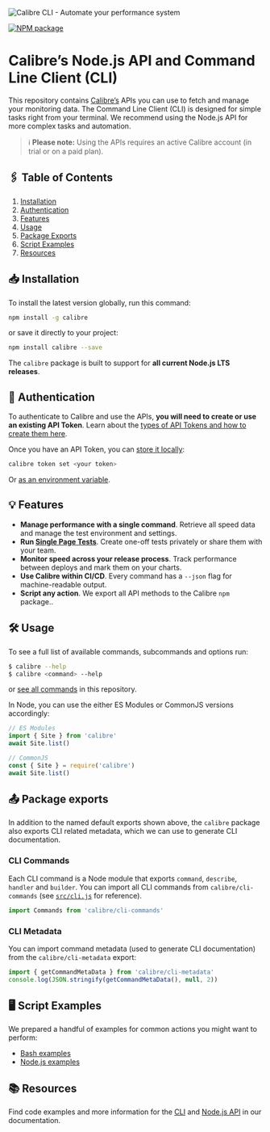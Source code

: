 ![Calibre CLI - Automate your performance system](https://user-images.githubusercontent.com/924/54003204-7c294700-41a5-11e9-911e-c4d603fb619f.png)

[![NPM package](https://img.shields.io/npm/v/calibre.svg)](https://www.npmjs.com/package/calibre)

# Calibre’s Node.js API and Command Line Client (CLI)
This repository contains [Calibre’s](https://calibreapp.com/) APIs you can use to fetch and manage your monitoring data. The Command Line Client (CLI) is designed for simple tasks right from your terminal. We recommend using the Node.js API for more complex tasks and automation.

> ℹ️ **Please note:** Using the APIs requires an active Calibre account (in trial or on a paid plan).

## 🖇 Table of Contents

1. [Installation](#-installation)
2. [Authentication](#-authentication)
3. [Features](#-features)
4. [Usage](#-usage)
5. [Package Exports](#-package-exports)
6. [Script Examples](#-script-examples)
7. [Resources](#-resources)

## 📥 Installation

To install the latest version globally, run this command:

```bash
npm install -g calibre
```

or save it directly to your project:

```bash
npm install calibre --save
```

The `calibre` package is built to support for **all current Node.js LTS releases**.

## 🔐 Authentication

To authenticate to Calibre and use the APIs, **you will need to create or use an existing API Token**. Learn about the [types of API Tokens and how to create them here](https://calibreapp.com/docs/account-and-billing/manage-api-tokens).

Once you have an API Token, you can [store it locally](https://calibreapp.com/docs/automation/tokens#store-a-token-locally):

```bash
calibre token set <your token>
```

Or [as an environment variable](https://calibreapp.com/docs/automation/tokens#store-a-token-as-an-environment-variable).

## 💡 Features

- **Manage performance with a single command**. Retrieve all speed data and manage the test environment and settings.
- **Run [Single Page Tests](https://calibreapp.com/docs/automation/single-page-tests)**. Create one-off tests privately or share them with your team.
- **Monitor speed across your release process**. Track performance between deploys and mark them on your charts.
- **Use Calibre within CI/CD**. Every command has a `--json` flag for machine-readable output.
- **Script any action**. We export all API methods to the Calibre `npm` package..

## 🛠 Usage
To see a full list of available commands, subcommands and options run:

```bash
$ calibre --help
$ calibre <command> --help
```

or [see all commands](commands.md) in this repository.

In Node, you can use the either ES Modules or CommonJS versions accordingly:

```javascript
// ES Modules
import { Site } from 'calibre'
await Site.list()
```

```javascript
// CommonJS
const { Site } = require('calibre')
await Site.list()
```

## 📤 Package exports

In addition to the named default exports shown above, the `calibre` package also exports CLI related metadata, which we can use to generate CLI documentation.

### CLI Commands

Each CLI command is a Node module that exports `command`, `describe`, `handler` and `builder`. You can import all CLI commands from `calibre/cli-commands` (see [`src/cli.js`](https://github.com/calibreapp/cli/blob/main/src/cli.js) for reference).

```javascript
import Commands from 'calibre/cli-commands'
```

### CLI Metadata

You can import command metadata (used to generate CLI documentation) from the `calibre/cli-metadata` export:

```javascript
import { getCommandMetaData } from 'calibre/cli-metadata'
console.log(JSON.stringify(getCommandMetaData(), null, 2))
```

## 🖥 Script Examples
We prepared a handful of examples for common actions you might want to perform:

- [Bash examples](examples/bash)
- [Node.js examples](examples/nodejs)

## 📚 Resources

Find code examples and more information for the [CLI](https://calibreapp.com/docs/automation/cli) and [Node.js API](https://calibreapp.com/docs/automation/node) in our documentation.
